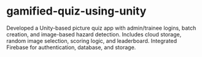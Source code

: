 # gamified-quiz-using-unity
Developed a Unity-based picture quiz app with admin/trainee logins, batch creation, and image-based hazard detection. Includes cloud storage, random image selection, scoring logic, and leaderboard. Integrated Firebase for authentication, database, and storage.
